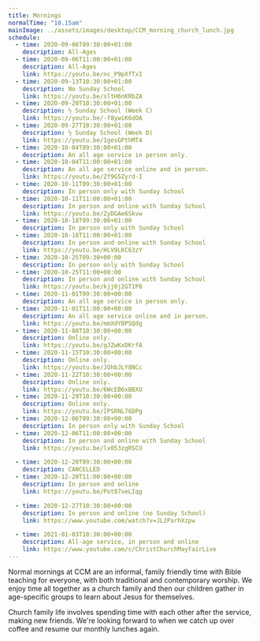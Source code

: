 ```yaml
---
title: Mornings
normalTime: "10.15am"
mainImage: ../assets/images/desktop/CCM_morning_church_lunch.jpg
schedule:
  - time: 2020-09-06T09:30:00+01:00
    description: All-Ages
  - time: 2020-09-06T11:00:00+01:00
    description: All-Ages
    link: https://youtu.be/nc_P9pXfTxI    
  - time: 2020-09-13T10:30:00+01:00
    description: No Sunday School
    link: https://youtu.be/sltH6nKRbZA
  - time: 2020-09-20T10:30:00+01:00
    description: ½ Sunday School (Week C)
    link: https://youtu.be/-f8ywiK6dOA
  - time: 2020-09-27T10:30:00+01:00
    description: ½ Sunday School (Week D)
    link: https://youtu.be/1gesGPthMT4
  - time: 2020-10-04T09:30:00+01:00
    description: An all age service in person only.
  - time: 2020-10-04T11:00:00+01:00
    description: An all age service online and in person.
    link: https://youtu.be/Zf9G5Zyrd-I
  - time: 2020-10-11T09:30:00+01:00
    description: In person only with Sunday School
  - time: 2020-10-11T11:00:00+01:00
    description: In person and online with Sunday School
    link: https://youtu.be/ZyDGAe6Skvw
  - time: 2020-10-18T09:30:00+01:00
    description: In person only with Sunday School 
  - time: 2020-10-18T11:00:00+01:00
    description: In person and online with Sunday School 
    link: https://youtu.be/HLV9LKC63zY
  - time: 2020-10-25T09:30+00:00
    description: In person only with Sunday School 
  - time: 2020-10-25T11:00+00:00
    description: In person and online with Sunday School 
    link: https://youtu.be/kjj0j2GT1P8
  - time: 2020-11-01T09:30:00+00:00
    description: An all age service in person only.
  - time: 2020-11-01T11:00:00+00:00
    description: An all age service online and in person.
    link: https://youtu.be/mmXdYBPSQdg
  - time: 2020-11-08T10:30:00+00:00
    description: Online only.
    link: https://youtu.be/gJZwKxDKrfA
  - time: 2020-11-15T10:30:00+00:00
    description: Online only.
    link: https://youtu.be/JOhbJLY8NCc
  - time: 2020-11-22T10:30:00+00:00
    description: Online only. 
    link: https://youtu.be/6WcEB6xBBXU
  - time: 2020-11-29T10:30:00+00:00
    description: Online only.
    link: https://youtu.be/IPSRNL76DPg
  - time: 2020-12-06T09:30:00+00:00
    description: In person only with Sunday School
  - time: 2020-12-06T11:00:00+00:00
    description: In person and online with Sunday School
    link: https://youtu.be/lx053zgRSCU

  - time: 2020-12-20T09:30:00+00:00
    description: CANCELLED
  - time: 2020-12-20T11:00:00+00:00
    description: In person and online
    link: https://youtu.be/Pot87xeLIqg

  - time: 2020-12-27T10:30:00+00:00
    description: In person and online (no Sunday School)
    link: https://www.youtube.com/watch?v=JL2ParhXzpw

  - time: 2021-01-03T10:30:00+00:00
    description: All-age service, in person and online
    link: https://www.youtube.com/c/ChristChurchMayfairLive
---
```

Normal mornings at CCM are an informal, family friendly time with Bible teaching for everyone, with both traditional and contemporary worship. We enjoy time all together as a church family and then our children gather in age-specific groups to learn about Jesus for themselves.

Church family life involves spending time with each other after the service, making new friends. We're looking forward to when we catch up over coffee and resume our monthly lunches again.
